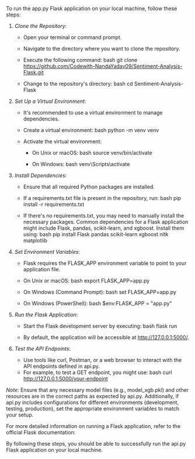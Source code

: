 To run the app.py Flask application  on your local machine, follow these steps:

1. *Clone the Repository*:
   - Open your terminal or command prompt.
   - Navigate to the directory where you want to clone the repository.
   - Execute the following command:
     bash
     git clone https://github.com/Codewith-NandaYadav09/Sentiment-Analysis-Flask.git
     
   - Change to the repository's directory:
     bash
     cd Sentiment-Analysis-Flask
     

2. *Set Up a Virtual Environment*:
   - It's recommended to use a virtual environment to manage dependencies.
   - Create a virtual environment:
     bash
     python -m venv venv
     
   - Activate the virtual environment:
     - On Unix or macOS:
       bash
       source venv/bin/activate
       
     - On Windows:
       bash
       venv\Scripts\activate
       

3. *Install Dependencies*:
   - Ensure that all required Python packages are installed.
   - If a requirements.txt file is present in the repository, run:
     bash
     pip install -r requirements.txt
     
   - If there's no requirements.txt, you may need to manually install the necessary packages. Common dependencies for a Flask application might include Flask, pandas, scikit-learn, and xgboost. Install them using:
     bash
     pip install Flask pandas scikit-learn xgboost nltk matplotlib
     

4. *Set Environment Variables*:
   - Flask requires the FLASK_APP environment variable to point to your application file.
   - On Unix or macOS:
     bash
     export FLASK_APP=app.py
     
   - On Windows (Command Prompt):
     bash
     set FLASK_APP=app.py
     
   - On Windows (PowerShell):
     bash
     $env:FLASK_APP = "app.py"
     

5. *Run the Flask Application*:
   - Start the Flask development server by executing:
     bash
     flask run
     
   - By default, the application will be accessible at http://127.0.0.1:5000/.

6. *Test the API Endpoints*:
   - Use tools like curl, Postman, or a web browser to interact with the API endpoints defined in api.py.
   - For example, to test a GET endpoint, you might use:
     bash
     curl http://127.0.0.1:5000/your-endpoint
     

*Note*: Ensure that any necessary model files (e.g., model_xgb.pkl) and other resources are in the correct paths as expected by api.py. Additionally, if api.py includes configurations for different environments (development, testing, production), set the appropriate environment variables to match your setup.

For more detailed information on running a Flask application, refer to the official Flask documentation: 

By following these steps, you should be able to successfully run the api.py Flask application on your local machine.
